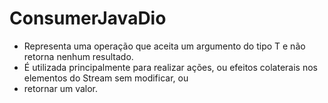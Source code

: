 # ConsumerJavaDio



 * Representa uma operação que aceita um argumento do tipo T e não retorna nenhum resultado.
 * É utilizada principalmente para realizar ações, ou efeitos colaterais nos elementos do Stream sem modificar, ou
 * retornar um valor.
